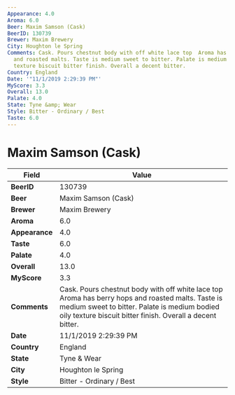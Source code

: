 ```yaml
---
Appearance: 4.0
Aroma: 6.0
Beer: Maxim Samson (Cask)
BeerID: 130739
Brewer: Maxim Brewery
City: Houghton le Spring
Comments: Cask. Pours chestnut body with off white lace top  Aroma has berry hops
  and roasted malts. Taste is medium sweet to bitter. Palate is medium bodied oily
  texture biscuit bitter finish. Overall a decent bitter.
Country: England
Date: '"11/1/2019 2:29:39 PM"'
MyScore: 3.3
Overall: 13.0
Palate: 4.0
State: Tyne &amp; Wear
Style: Bitter - Ordinary / Best
Taste: 6.0
---
```


# Maxim Samson (Cask)

| Field         | Value |
|---------------|-------|
| **BeerID** | 130739 |
| **Beer** | Maxim Samson (Cask) |
| **Brewer** | Maxim Brewery |
| **Aroma** | 6.0 |
| **Appearance** | 4.0 |
| **Taste** | 6.0 |
| **Palate** | 4.0 |
| **Overall** | 13.0 |
| **MyScore** | 3.3 |
| **Comments** | Cask. Pours chestnut body with off white lace top  Aroma has berry hops and roasted malts. Taste is medium sweet to bitter. Palate is medium bodied oily texture biscuit bitter finish. Overall a decent bitter. |
| **Date** | 11/1/2019 2:29:39 PM |
| **Country** | England |
| **State** | Tyne &amp; Wear |
| **City** | Houghton le Spring |
| **Style** | Bitter - Ordinary / Best |
